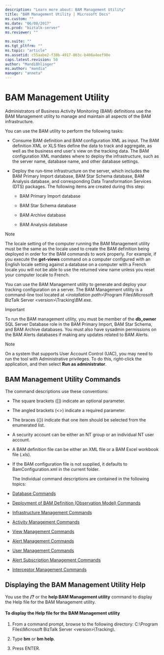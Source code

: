 ```yaml
---
description: "Learn more about: BAM Management Utility"
title: "BAM Management Utility | Microsoft Docs"
ms.custom: ""
ms.date: "06/08/2017"
ms.prod: "biztalk-server"
ms.reviewer: ""

ms.suite: ""
ms.tgt_pltfrm: ""
ms.topic: "article"
ms.assetid: c55aabe2-f38b-4917-863c-b408a4eef98e
caps.latest.revision: 50
author: "MandiOhlinger"
ms.author: "mandia"
manager: "anneta"
---
```

# BAM Management Utility
Administrators of Business Activity Monitoring (BAM) definitions use the BAM Management utility to manage and maintain all aspects of the BAM infrastructure.  
  
 You can use the BAM utility to perform the following tasks:  
  
-   Consume BAM definition and BAM configuration XML as input. The BAM definition XML or XLS files define the data to track and aggregate, as well as the business end user's view on the tracking data. The BAM configuration XML mandates where to deploy the infrastructure, such as the server name, database name, and other database settings.  
  
-   Deploy the run-time infrastructure on the server, which includes the BAM Primary Import database, BAM Star Schema database, BAM Analysis database, and corresponding Data Transformation Services (DTS) packages. The following items are created during this step:  
  
    -   BAM Primary Import database  
  
    -   BAM Star Schema database  
  
    -   BAM Archive database  
  
    -   BAM Analysis database  
  
> [!NOTE]
>  The locale setting of the computer running the BAM Management utility must be the same as the locale used to create the BAM definition being deployed in order for the BAM commands to work properly. For example, if you execute the **get-views** command on a computer configured with an English locale setting against a database on a computer with a French locale you will not be able to use the returned view name unless you reset your computer locale to French.  
  
 You can use the BAM Management utility to generate and deploy your tracking configuration on a server. The BAM Management utility is a command-line tool located at \<*installation path*\>\Program Files\Microsoft BizTalk Server \<version\>\Tracking\BM.exe.  
  
> [!IMPORTANT]
>  To run the BAM management utility, you must be member of the **db_owner** SQL Server Database role in the BAM Primary Import, BAM Star Schema, and BAM Archive databases. You must also have sysadmin permissions on the BAM Alerts databases if making any updates related to BAM Alerts.  
  
> [!NOTE]
>  On a system that supports User Account Control (UAC), you may need to run the tool with Administrative privileges. To do this, right-click the application, and then select **Run as administrator**.  
  
## BAM Management Utility Commands  
 The command descriptions use these conventions:  
  
- The square brackets ([]) indicate an optional parameter.  
  
- The angled brackets (<>) indicate a required parameter.  
  
- The braces ({}) indicate that one item should be selected from the enumerated list.  
  
- A security account can be either an NT group or an individual NT user account.  
  
- A BAM definition file can be either an XML file or a BAM Excel workbook file (.xls).  
  
- If the BAM configuration file is not supplied, it defaults to BamConfiguration.xml in the current folder.  
  
  The Individual command descriptions are contained in the following topics:  
  
- [Database Commands](../core/database-commands.md)  
  
- [Deployment of BAM Definition (Observation Model) Commands](../core/deployment-of-bam-definition-observation-model-commands.md)  
  
- [Infrastructure Management Commands](../core/infrastructure-management-commands.md)  
  
- [Activity Management Commands](../core/activity-management-commands.md)  
  
- [View Management Commands](../core/view-management-commands.md)  
  
- [Alert Management Commands](../core/alert-management-commands.md)  
  
- [User Management Commands](../core/user-management-commands.md)  
  
- [Alert Subscription Management Commands](../core/alert-subscription-management-commands.md)  
  
- [Interceptor Management Commands](../core/interceptor-management-commands.md)  
  
## Displaying the BAM Management Utility Help  
 You use the **/?** or the **help BAM Management utility** command to display the Help file for the BAM Management utility.  
  
#### To display the Help file for the BAM Management utility  
  
1.  From a command prompt, browse to the following directory: C:\Program Files\Microsoft BizTalk Server \<version\>\Tracking\\.  
  
2.  Type **bm** or **bm help**.  
  
3.  Press ENTER.
